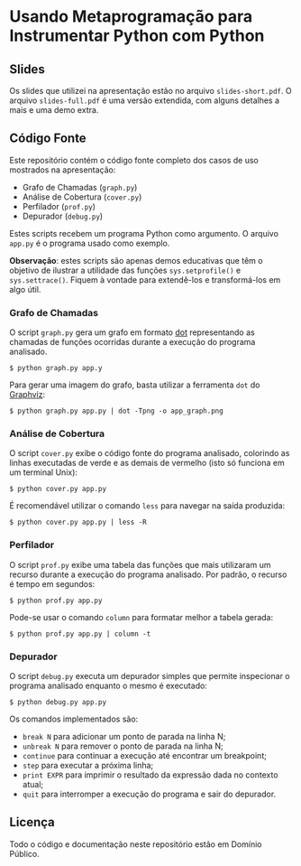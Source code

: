 # Usando Metaprogramação para Instrumentar Python com Python

## Slides

Os slides que utilizei na apresentação estão no arquivo `slides-short.pdf`. O arquivo `slides-full.pdf` é uma versão extendida, com alguns detalhes a mais e uma demo extra.

## Código Fonte

Este repositório contém o código fonte completo dos casos de uso mostrados na apresentação:

- Grafo de Chamadas (`graph.py`)
- Análise de Cobertura (`cover.py`)
- Perfilador (`prof.py`)
- Depurador (`debug.py`)

Estes scripts recebem um programa Python como argumento. O arquivo `app.py` é o programa usado como exemplo.

**Observação**: estes scripts são apenas demos educativas que têm o objetivo de ilustrar a utilidade das funções `sys.setprofile()` e `sys.settrace()`. Fiquem à vontade para extendê-los e transformá-los em algo útil.

### Grafo de Chamadas

O script `graph.py` gera um grafo em formato [dot](http://www.graphviz.org/content/dot-language) representando as chamadas de funções ocorridas durante a execução do programa analisado.

```
$ python graph.py app.y
```

Para gerar uma imagem do grafo, basta utilizar a ferramenta `dot` do [Graphviz](http://www.graphviz.org/):

```
$ python graph.py app.py | dot -Tpng -o app_graph.png
```

### Análise de Cobertura

O script `cover.py` exibe o código fonte do programa analisado, colorindo as linhas executadas de verde e as demais de vermelho (isto só funciona em um terminal Unix):

```
$ python cover.py app.py
```

É recomendável utilizar o comando `less` para navegar na saída produzida:

```
$ python cover.py app.py | less -R
```

### Perfilador

O script `prof.py` exibe uma tabela das funções que mais utilizaram um recurso durante a execução do programa analisado. Por padrão, o recurso é tempo em segundos:

```
$ python prof.py app.py
```

Pode-se usar o comando `column` para formatar melhor a tabela gerada:

```
$ python prof.py app.py | column -t
```

### Depurador

O script `debug.py` executa um depurador simples que permite inspecionar o programa analisado enquanto o mesmo é executado:

```
$ python debug.py app.py
```

Os comandos implementados são:

- `break N` para adicionar um ponto de parada na linha N;
- `unbreak N` para remover o ponto de parada na linha N;
- `continue` para continuar a execução até encontrar um breakpoint;
- `step` para executar a próxima linha;
- `print EXPR` para imprimir o resultado da expressão dada no contexto atual;
- `quit` para interromper a execução do programa e sair do depurador.

## Licença

Todo o código e documentação neste repositório estão em Domínio Público.
